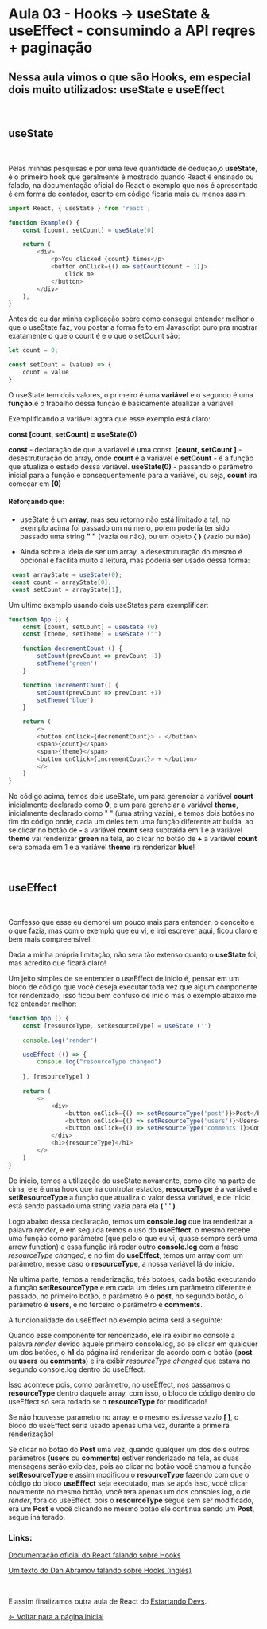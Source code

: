 # Aula 03 - Hooks -> useState & useEffect - consumindo a API reqres + paginação


<h2> Nessa aula vimos o que são Hooks, em especial dois muito utilizados: useState e useEffect</></h2>
&nbsp;
&nbsp;
<h2>useState<a name="useState"></a></h2>
&nbsp;
&nbsp;



<p>Pelas minhas pesquisas e por uma leve quantidade de dedução,o <b>useState</b>, é o primeiro hook que geralmente é mostrado quando React é ensinado ou falado,  na documentação oficial do React o exemplo que nós é apresentado é em forma de contador, escrito em código ficaria mais ou menos assim:</p>

```js
import React, { useState } from 'react';

function Example() {
    const [count, setCount] = useState(0)

    return (
        <div> 
            <p>You clicked {count} times</p>
            <button onClick={() => setCount(count + 1)}>
                Click me
            </button>
        </div>
    );
}
```

<p>Antes de eu dar minha explicação sobre como consegui entender melhor o que o useState faz, vou postar a forma feito em Javascript puro pra mostrar exatamente o que o count é e o que o setCount são:</p>

```js
let count = 0;

const setCount = (value) => {
    count = value
}
```

<p>O useState tem dois valores, o primeiro é uma <b>variável</b> e o segundo é uma <b>função</b>,e o trabalho dessa função é basicamente atualizar a variável!


Exemplificando a variável agora que esse exemplo está claro:

<b>const [count, setCount] = useState(0)</b>

<b>const</b> - declaração de que a variável é uma const.
<b>[count, setCount ]</b> - desestruturação do array, onde <b>count</b> é a variável e <b>setCount</b> - é a função que atualiza o estado dessa variável.
<b> useState(0)</b> - passando o parâmetro inicial para a função e consequentemente para a variável, ou seja, <b>count</b> ira começar em <b>(0)</b></p>


<h4>Reforçando que:</h4>

- <p>useState é um <b>array</b>, mas seu retorno não está limitado a tal, no exemplo acima foi passado um nú mero, porem poderia ter sido passado uma string <b>" "</b> (vazia ou não), ou um objeto <b>{ }</b> (vazio ou não)</p>

- <p>Ainda sobre a ideia de ser um array, a desestruturação do mesmo é opcional e facilita muito a leitura, mas poderia ser usado dessa forma:</p>


```js
 const arrayState = useState(0);
 const count = arrayState[0]; 
 const setCount = arrayState[1];
```

<p>Um ultimo exemplo usando dois useStates para exemplificar:</p>

```js
function App () {
    const [count, setCount] = useState (0)
    const [theme, setTheme] = useState ("")

    function decrementCount () {
        setCount(prevCount => prevCount -1)
        setTheme('green')
    }

    function incrementCount() {
        setCount(prevCount => prevCount +1)
        setTheme('blue')
    }

    return (
        <>
        <button onClick={decrementCount}> - </button>
        <span>{count}</span>
        <span>{theme}</span>
        <button onClick={incrementCount}> + </button> 
        </>
    )
}
```

<p>No código acima, temos dois useState, um para gerenciar a variável <b>count</b> inicialmente declarado como <b>0</b>, e um para gerenciar a variável <b>theme</b>, inicialmente declarado como " " (uma string vazia), e temos dois botões no fim do código onde, cada um deles tem uma função diferente atribuída, ao se clicar no botão de <b>-</b> a variável <b>count</b> sera subtraída em 1 e a variável <b>theme</b> vai renderizar <b>green</b> na tela, ao clicar no botão de <b>+</b> a variável <b>count</b> sera somada em 1 e a variável <b>theme</b> ira renderizar <b>blue</b>!</p>

&nbsp;
&nbsp;
<h2>useEffect<a name="useEffect"></a></h2>
&nbsp;
&nbsp;

<p>Confesso que esse eu demorei um pouco mais para entender, o conceito e o que fazia, mas com o exemplo que eu vi, e irei escrever aqui, ficou claro e bem mais compreensível.</p>

<p>Dada a minha própria limitação, não sera tão extenso quanto o <b>useState</b> foi, mas acredito que ficará claro!</p>

<p>Um jeito simples de se entender o useEffect de inicio é, pensar em um bloco de código que você deseja executar toda vez que algum componente for renderizado, isso ficou bem confuso de inicio mas o exemplo abaixo me fez entender melhor:</p>

```js
function App () {
    const [resourceType, setResourceType] = useState ('')

    console.log('render')

    useEffect (() => {
        console.log("resourceType changed")
        
    }, [resourceType] )

    return (
        <>
            <div>
                <button onClick={() => setResourceType('post')}>Post</button>
                <button onClick={() => setResourceType('users')}>Users</button>
                <button onClick={() => setResourceType('comments')}>Comments</button>
            </div>
            <h1>{resourceType}</h1>
        </>
    )
}
```
<p>De inicio, temos a utilização do useState novamente, como dito na parte de cima, ele é uma hook que ira controlar estados, <b>resourceType</b> é a variável e <b>setResourceType</b> a função que atualiza o valor dessa variável, e de inicio está sendo passado uma string vazia para ela <b>( ' ' )</b>.</p>

<p>Logo abaixo dessa declaração, temos um <b>console.log</b> que ira renderizar a palavra <i>render</i>, e em seguida temos o uso do <b>useEffect</b>, o mesmo recebe uma função como parâmetro (que pelo o que eu vi, quase sempre será uma arrow function) e essa função irá rodar outro <b>console.log</b> com a frase <i>resourceType changed</i>, e no fim do <b>useEffect</b>, temos um array com um parâmetro, nesse caso o <b>resourceType</b>, a nossa variável lá do inicio.</p>

<p>Na ultima parte, temos a renderização, três botoes, cada botão executando a função <b>setResourceType</b> e em cada um deles um parâmetro diferente é passado, no primeiro botão, o parâmetro é o <b>post</b>, no segundo botão, o parâmetro é <b>users</b>, e no terceiro o parâmetro é <b>comments</b>.</p>

<p>A funcionalidade do useEffect no exemplo acima será a seguinte:</p>

<p>Quando esse componente for renderizado, ele ira exibir no console a palavra <i>render</i> devido aquele primeiro console.log, ao se clicar em qualquer um dos botões, o <b>h1</b> da página irá renderizar de acordo com o botão (<b>post </b>ou <b>users</b> ou <b>comments</b>) e ira exibir <i>resourceType changed</i> que estava no segundo console.log dentro do useEffect.</p>

<p>Isso acontece pois, como parâmetro, no useEffect, nos passamos o <b>resourceType</b> dentro daquele array, com isso, o bloco de código dentro do useEffect só sera rodado se o <b>resourceType</b> for modificado!</p>

<p>Se não houvesse parametro no array, e o mesmo estivesse vazio <b>[ ]</b>, o bloco do useEffect seria usado apenas uma vez, durante a primeira renderização!</p>

<p>Se clicar no botão do <b>Post</b> uma vez, quando qualquer um dos dois outros parâmetros (<b>users</b> ou <b>comments</b>) estiver renderizado na tela, as duas mensagens serão exibidas, pois ao clicar no botão você chamou a função <b>setResourceType</b> e assim modificou o <b>resourceType</b> fazendo com que o código do bloco <b>useEffect</b> seja executado, mas se após isso, você clicar novamente no mesmo botão, você tera apenas um dos consoles.log, o de <i>render</i>, fora do useEffect, pois o <b>resourceType</b> segue sem ser modificado, era um <b>Post</b> e você clicando no mesmo botão ele continua sendo um <b>Post</b>, segue inalterado.</p>



### Links:
[Documentação oficial do React falando sobre Hooks](https://pt-br.reactjs.org/docs/hooks-intro.html)

[Um texto do Dan Abramov falando sobre Hooks (inglês)](https://dev.to/dan_abramov/making-sense-of-react-hooks-2eib)


<br>

E assim finalizamos outra aula  de React do [Estartando Devs](https://github.com/estartando-devs). 



[<- Voltar para a página inicial](https://github.com/estartando-devs/react-studies)
